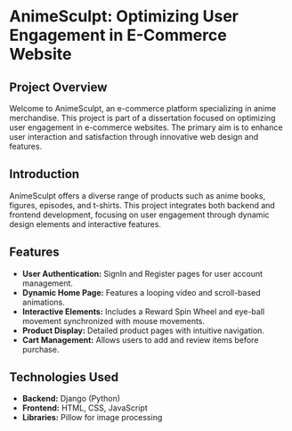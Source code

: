 
# AnimeSculpt: Optimizing User Engagement in E-Commerce Website

## Project Overview

Welcome to AnimeSculpt, an e-commerce platform specializing in anime merchandise. This project is part of a dissertation focused on optimizing user engagement in e-commerce websites. The primary aim is to enhance user interaction and satisfaction through innovative web design and features.

## Introduction

AnimeSculpt offers a diverse range of products such as anime books, figures, episodes, and t-shirts. This project integrates both backend and frontend development, focusing on user engagement through dynamic design elements and interactive features.

## Features

- **User Authentication:** SignIn and Register pages for user account management.
- **Dynamic Home Page:** Features a looping video and scroll-based animations.
- **Interactive Elements:** Includes a Reward Spin Wheel and eye-ball movement synchronized with mouse movements.
- **Product Display:** Detailed product pages with intuitive navigation.
- **Cart Management:** Allows users to add and review items before purchase.

## Technologies Used

- **Backend:** Django (Python)
- **Frontend:** HTML, CSS, JavaScript
- **Libraries:** Pillow for image processing
